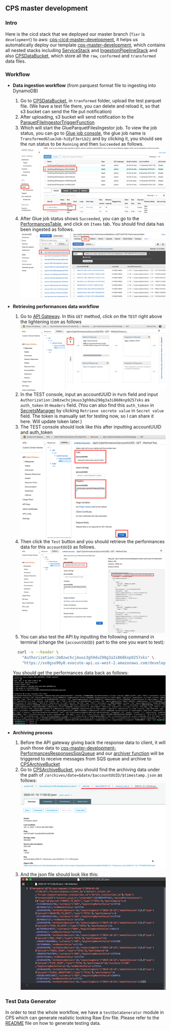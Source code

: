 ## CPS master development

### Intro

Here is the cicd stack that we deployed our master branch (`Tier` is `development`) to aws: [cps-cicd-master-development](https://us-west-2.console.aws.amazon.com/cloudformation/home?region=us-west-2#/stacks/stackinfo?filteringText=master&filteringStatus=active&viewNested=true&hideStacks=false&stackId=arn%3Aaws%3Acloudformation%3Aus-west-2%3A576861690619%3Astack%2Fcps-master%2Ff9c11320-365d-11ea-a495-06287158ecd0), it helps us automatically deploy our template [cps-master-development](https://us-west-2.console.aws.amazon.com/cloudformation/home?region=us-west-2#/stacks/stackinfo?filteringText=master&filteringStatus=active&viewNested=true&hideStacks=false&stackId=arn%3Aaws%3Acloudformation%3Aus-west-2%3A576861690619%3Astack%2Fcps-master-development%2Ff1acf090-365e-11ea-aa08-0aa27834ab52), which contains all nested stacks including [ServiceStack](https://us-west-2.console.aws.amazon.com/cloudformation/home?region=us-west-2#/stacks/stackinfo?filteringText=master&filteringStatus=active&viewNested=true&hideStacks=false&stackId=arn%3Aaws%3Acloudformation%3Aus-west-2%3A576861690619%3Astack%2Fcps-master-development-ServiceStack-1WVM0TSD6QTT7%2F0ad1dc20-365f-11ea-ade4-0a59d1b75b46) and [IngestionPipelineStack](https://us-west-2.console.aws.amazon.com/cloudformation/home?region=us-west-2#/stacks/stackinfo?filteringText=master&filteringStatus=active&viewNested=true&hideStacks=false&stackId=arn%3Aaws%3Acloudformation%3Aus-west-2%3A576861690619%3Astack%2Fcps-master-development-IngestionPipelineStack-1U4T9Y4D7JS3Q%2F44dabb81-365f-11ea-a466-06bedd0f3972) and also [CPSDataBucket](https://console.aws.amazon.com/s3/buckets/cps-data-master-development-us-west-2/?region=us-west-2), which store all the `raw`, `conformed` and `transformed` data files.

### Workflow

- **Data ingestion workflow** (from parquest format file to ingesting into DynamoDB)
	1. Go to [CPSDataBucket](https://console.aws.amazon.com/s3/buckets/cps-data-master-development-us-west-2/?region=us-west-2), in `tranformed` folder, upload the test parquet file. (We have a test file there, you can delete and reload it, so that s3 bucket can send the file put notification)
	2. After uploading, s3 bucket will send notification to the [ParquetFileIngestorTriggerFunction](https://us-west-2.console.aws.amazon.com/lambda/home?region=us-west-2#/functions/cps-master-development-In-TransformedLambdaFunctio-P44MW7OLQCTR?tab=configuration)
	3. Which will start the GlueParquetFilesIngestor job. To view the job status, you can go to [Glue job console](https://us-west-2.console.aws.amazon.com/glue/home?region=us-west-2#etl:tab=jobs), the glue job name is `TransformedGlueJob-hiEyF3erLb2j` and by clicking it, you should see the run status to be `Running` and then `Succeeded` as follows.
	![Glue Job Console](GlueJobConsole.png)
	4. After Glue job status shows `Succeeded`, you can go to the [PerformancesTable](https://us-west-2.console.aws.amazon.com/dynamodb/home?region=us-west-2#tables:selected=cps-master-development-ServiceStack-1WVM0TSD6QTT7-PerformancesTable-17N55A4GCM7ZL;tab=items), and click on `Items` tab. You should find data has been ingested as follows.
	![Performances Table](PerformancesTable.png)

- **Retrieving performances data workflow**
	1. Go to [API Gateway](https://us-west-2.console.aws.amazon.com/apigateway/home?region=us-west-2#/apis/xx8gso90y0/resources/iiiiwd/methods/GET). In this `GET` method, click on the `TEST` right above the lightening icon as follows
	![Api Gateway GET method](ApiGateway.png)
	2. In the TEST console, input an accountUUID in `Path` field and input `Authorization:2m8zwchcjmuus3gh9du298g3a3i860knp9257xks` as `auth_token` in `Headers` field. (You can also find this `auth_token` in [SecretsManager](https://us-west-2.console.aws.amazon.com/secretsmanager/home?region=us-west-2#/secret?name=%2Fservice%2FCPS%2Fauthorizer%2Fdev%2Ftoken) by clicking `Retrieve secrete value` in `Secret value` field. The token is manually set for testing now, so I can share it here. Will update token later.)
	3. The TEST console should look like this after inputting accountUUID and auth_token
	![Api Test console](ApiTest.png)
	4. Then click the `Test` button and you should retrieve the performances data for this `accountUUID` as follows.
	![Api Test result](ApiTestResult.png)
	5. You can also test the API by inputting the following command in terminal (change the `{accountUUID}` part to the one you want to test):
	```bash
	  curl -v --header \
  		"Authorization:2m8zwchcjmuus3gh9du298g3a3i860knp9257xks" \
	    "https://xx8gso90y0.execute-api.us-west-2.amazonaws.com/development/api/v1/performances/{accountUUID}"
	```
	You should get the performances data back as follows:
	![Test API in Terminal](TestApiInTerminal.png)

- **Archiving process**
	1. Before the API gateway giving back the response data to client, it will push those data to [cps-master-development-PerformancesResponsesSqsQueue](https://console.aws.amazon.com/sqs/home?region=us-west-2) and our [archiver function](https://us-west-2.console.aws.amazon.com/lambda/home?region=us-west-2#functions/cps-master-development-Se-PerformancesArchiverFunc-BAJE2UJ4MLZG) will be triggered to receive messages from SQS queue and archive to [CPSArchiveBucket]()
	2. Go to [CPSArchiveBucket](), you should find the archiving data under the path of `/archives/date=$date/$accountUUID/$timestamp.json` as follows:
	![Archive Bucket](ArchiveBucket.png)
	3. And the json file should look like this:
	![Archive Data file](ArchiveDataFile.png)
 
### Test Data Generator

In order to test the whole workflow, we have a `testDataGenerator` module in CPS which can generate realistic looking Raw Env file. Please refer to the [README](https://github.com/FutureAdvisor/CPS/blob/master/testDataGenerator/README.md) file on how to generate testing data. 